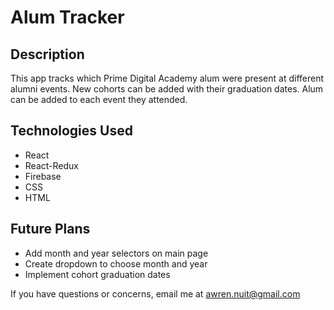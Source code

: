 # Alum Tracker

## Description

This app tracks which Prime Digital Academy alum were present at different alumni events. New cohorts can be added with their graduation dates. Alum can be added to each event they attended.

## Technologies Used

- React
- React-Redux
- Firebase
- CSS
- HTML

## Future Plans
- Add month and year selectors on main page
- Create dropdown to choose month and year
- Implement cohort graduation dates

If you have questions or concerns, email me at awren.nuit@gmail.com
